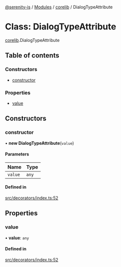 [@serenity-is](../README.md) / [Modules](../modules.md) / [corelib](../modules/corelib.md) / DialogTypeAttribute

# Class: DialogTypeAttribute

[corelib](../modules/corelib.md).DialogTypeAttribute

## Table of contents

### Constructors

- [constructor](corelib.DialogTypeAttribute.md#constructor)

### Properties

- [value](corelib.DialogTypeAttribute.md#value)

## Constructors

### constructor

• **new DialogTypeAttribute**(`value`)

#### Parameters

| Name | Type |
| :------ | :------ |
| `value` | `any` |

#### Defined in

[src/decorators/index.ts:52](https://github.com/serenity-is/serenity/blob/master/packages/corelib/src/decorators/index.ts#line&#x3D;52)

## Properties

### value

• **value**: `any`

#### Defined in

[src/decorators/index.ts:52](https://github.com/serenity-is/serenity/blob/master/packages/corelib/src/decorators/index.ts#line&#x3D;52)
